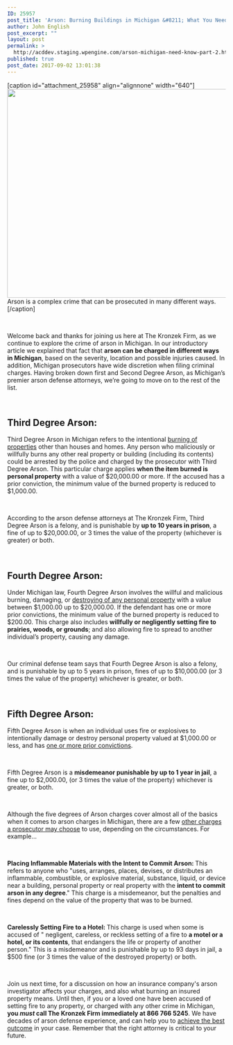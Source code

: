 ```yaml
---
ID: 25957
post_title: 'Arson: Burning Buildings in Michigan &#8211; What You Need To Know (Part 2)'
author: John English
post_excerpt: ""
layout: post
permalink: >
  http://acddev.staging.wpengine.com/arson-michigan-need-know-part-2.html
published: true
post_date: 2017-09-02 13:01:38
---
```

[caption id="attachment_25958" align="alignnone" width="640"]<img class="size-large wp-image-25958" src="http://acddev.staging.wpengine.com/wp-content/uploads/2017/09/fire-175966_1280-1024x768.jpg" alt="" width="640" height="480" /> Arson is a complex crime that can be prosecuted in many different ways.[/caption]

&nbsp;

<span style="font-weight: 400;">Welcome back and thanks for joining us here at The Kronzek Firm, as we continue to explore the crime of arson in Michigan. In our introductory article we explained that fact that </span><b>arson can be charged in different ways in Michigan</b><span style="font-weight: 400;">, based on the severity, location and possible injuries caused. In addition, Michigan prosecutors have wide discretion when filing criminal charges. Having broken down first and Second Degree Arson, as Michigan’s premier arson defense attorneys, we’re going to move on to the rest of the list.</span>

&nbsp;
<h2><b>Th</b><b>ird Degree Arson:</b></h2>
Third Degree Arson in Michigan refers to the intentional <a href="https://acddev.staging.wpengine.com/michigan-arson-attorney.html">burning of properties</a> other than houses and homes. Any person who maliciously or willfully burns any other real property or building (including its contents) could be arrested by the police and charged by the prosecutor with Third Degree Arson. This particular charge applies <b>when the item burned is personal property</b> with a value of $20,000.00 or more. If the accused has a prior conviction, the minimum value of the burned property is reduced to $1,000.00.

&nbsp;

<span style="font-weight: 400;">According to the arson defense attorneys at The Kronzek Firm, Third Degree Arson is a felony, and is punishable by </span><b>up to 10 years in prison</b><span style="font-weight: 400;">, a fine of up to $20,000.00, or 3 times the value of the property (whichever is greater) or both.</span>

&nbsp;
<h2><b>Fourth Degree Arson:</b></h2>
<span style="font-weight: 400;">Under Michigan law, Fourth Degree Arson involves the willful and malicious burning, damaging, or </span><a href="https://acddev.staging.wpengine.com/michigan-malicious-destruction-property-lawyers-malicious-destruction-lawyers.html"><span style="font-weight: 400;">destroying of any personal property</span></a><span style="font-weight: 400;"> with a value between $1,000.00 up to $20,000.00. If the defendant has one or more prior convictions, the minimum value of the burned property is reduced to $200.00. This charge also includes </span><b>willfully or negligently setting fire to prairies, woods, or grounds</b><span style="font-weight: 400;">; and also allowing fire to spread to another individual’s property, causing any damage.</span>

&nbsp;

<span style="font-weight: 400;">Our criminal defense team says that Fourth Degree Arson is also a felony, and is punishable by up to 5 years in prison, fines of up to $10,000.00 (or 3 times the value of the property) whichever is greater, or both.</span>

&nbsp;
<h2><b>Fifth Degree Arson:</b></h2>
<span style="font-weight: 400;">Fifth Degree Arson is when an individual uses fire or explosives to intentionally damage or destroy personal property valued at $1,000.00 or less, and has </span><a href="https://acddev.staging.wpengine.com/expungement.html"><span style="font-weight: 400;">one or more prior convictions</span></a><span style="font-weight: 400;">.</span>

&nbsp;

<span style="font-weight: 400;">Fifth Degree Arson is a </span><b>misdemeanor punishable by up to 1 year in jail</b><span style="font-weight: 400;">, a fine up to $2,000.00, (or 3 times the value of the property) whichever is greater, or both.</span>

&nbsp;

<span style="font-weight: 400;">Although the five degrees of Arson charges cover almost all of the basics when it comes to arson charges in Michigan, there are a few </span><a href="https://acddev.staging.wpengine.com/felony-information.html"><span style="font-weight: 400;">other charges a prosecutor may choose</span></a><span style="font-weight: 400;"> to use, depending on the circumstances. For example…</span>

&nbsp;

<b>Placing Inflammable Materials with the Intent to Commit Arson: </b><span style="font-weight: 400;">This refers to anyone who "uses, arranges, places, devises, or distributes an inflammable, combustible, or explosive material, substance, liquid, or device near a building, personal property or real property with the </span><b>intent to commit arson in any degree</b><span style="font-weight: 400;">." This charge is a misdemeanor, but the penalties and fines depend on the value of the property that was to be burned.</span>

&nbsp;

<b>Carelessly Setting Fire to a Hotel: </b><span style="font-weight: 400;">This charge is used when some is accused of " negligent, careless, or reckless setting of a fire to </span><b>a motel or a hotel, or its contents</b><span style="font-weight: 400;">, that endangers the life or property of another person." This is a misdemeanor and is punishable by up to 93 days in jail, a $500 fine (or 3 times the value of the destroyed property) or both.</span>

&nbsp;

<span style="font-weight: 400;">Join us next time, for a discussion on how an insurance company's arson investigator affects your charges, and also what burning an insured property means. Until then, if you or a loved one have been accused of setting fire to any property, or charged with any other crime in Michigan, </span><b>you </b><b><i>must</i></b><b> call The Kronzek Firm immediately at 866 766 5245</b><span style="font-weight: 400;">. We have decades of arson defense experience, and can help you to </span><a href="https://acddev.staging.wpengine.com/trial-attorneys.html"><span style="font-weight: 400;">achieve the best outcome</span></a><span style="font-weight: 400;"> in your case. Remember that the right attorney is critical to your future.</span>

&nbsp;
